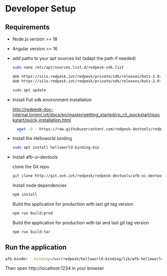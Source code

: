 # Developer Setup

## Requirements

- Node.js version >= 18
- Angular version >= 16
- add paths to your apt sources list (adapt the path if needed)

    ```bash
    sudo nano /etc/apt/sources.list.d/redpesk-sdk.list
    ```

    ```bash
    deb https://silo.redpesk.iot/redpesk/private/sdk/releases/batz-2.0-update/sdk/xUbuntu_24.04 ./
    deb https://silo.redpesk.iot/redpesk/private/sdk/releases/batz-2.0-update/sdk-third-party/xUbuntu_24.04 ./
    ```

    ```bash
    sudo apt update
    ```

- Install Full sdk environment installation
  
  http://redpesk-doc-internal.lorient.iot/docs/en/master/getting_started/rp_cli_quickstart/quickstart/quick-installation.html

  ```bash
    wget -O - https://raw.githubusercontent.com/redpesk-devtools/redpesk-sdk-tools/master/install-redpesk-sdk.sh | bash
    ```

- Install the Helloworld binding

  ```bash
  sudo apt install helloworld-binding-bin
  ```

- Install afb-ui-devtools 
  
  clone the Git repo
  
  ```bash
  git clone http://git.ovh.iot/redpesk/redpesk-devtools/afb-ui-devtools.git
  ```

  Install node dependencies

  ```bash
  npm install
  ```
  Build the application for production with last git tag version

  ```bash
  npm run build:prod
  ```

  Build the application for production with tar and last git tag version

  ```bash
  npm run build:tar
  ```

## Run the application

```bash
afb-binder --binding=/usr/redpesk/helloworld-binding/lib/afb-helloworld-skeleton.so: -vvv --roothttp $HOME/PATH_TO/afb-ui-devtools/dist -M
```
Then open http://localhost:1234 in your browser